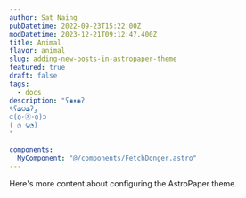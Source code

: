 ```yaml
---
author: Sat Naing
pubDatetime: 2022-09-23T15:22:00Z
modDatetime: 2023-12-21T09:12:47.400Z
title: Animal
flavor: animal
slug: adding-new-posts-in-astropaper-theme
featured: true
draft: false
tags:
  - docs
description: "ʕ◉ᴥ◉ʔ
٩ʕ◕౪◕ʔو
⊂(ο･㉨･ο)⊃
( ◔ ౪◔)
"

components:
  MyComponent: "@/components/FetchDonger.astro"
---
```


<MyComponent title="Donger List" />

Here's more content about configuring the AstroPaper theme.
